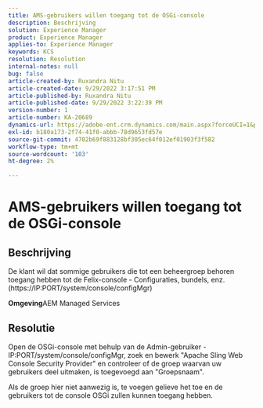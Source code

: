 ```yaml
---
title: AMS-gebruikers willen toegang tot de OSGi-console
description: Beschrijving
solution: Experience Manager
product: Experience Manager
applies-to: Experience Manager
keywords: KCS
resolution: Resolution
internal-notes: null
bug: false
article-created-by: Ruxandra Nitu
article-created-date: 9/29/2022 3:17:51 PM
article-published-by: Ruxandra Nitu
article-published-date: 9/29/2022 3:22:39 PM
version-number: 1
article-number: KA-20689
dynamics-url: https://adobe-ent.crm.dynamics.com/main.aspx?forceUCI=1&pagetype=entityrecord&etn=knowledgearticle&id=0aa2b2da-0940-ed11-9db1-0022480867fb
exl-id: b180a173-2f74-41f0-abbb-78d9653fd57e
source-git-commit: 4702b69f883128bf305ec64f012ef01903f3f582
workflow-type: tm+mt
source-wordcount: '103'
ht-degree: 2%

---
```


# AMS-gebruikers willen toegang tot de OSGi-console

## Beschrijving


De klant wil dat sommige gebruikers die tot een beheergroep behoren toegang hebben tot de Felix-console - Configuraties, bundels, enz. (https://IP:PORT/system/console/configMgr)



<b>Omgeving</b>AEM Managed Services


## Resolutie


Open de OSGi-console met behulp van de Admin-gebruiker - IP:PORT/system/console/configMgr, zoek en bewerk &quot;Apache Sling Web Console Security Provider&quot; en controleer of de groep waarvan uw gebruikers deel uitmaken, is toegevoegd aan &quot;Groepsnaam&quot;.

Als de groep hier niet aanwezig is, te voegen gelieve het toe en de gebruikers tot de console OSGi zullen kunnen toegang hebben.
